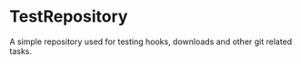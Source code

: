 TestRepository
==============

A simple repository used for testing hooks, downloads and other git related tasks.
